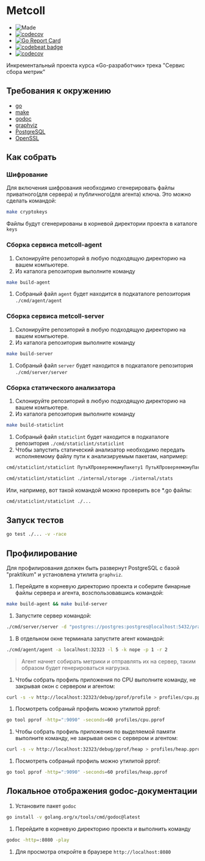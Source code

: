 # Metcoll

- ![Made](https://img.shields.io/badge/Made%20with-Go-1f425f.svg)
- [![codecov](https://codecov.io/gh/ArtemShalinFe/metcoll/branch/main/graph/badge.svg?token=1H84IB1DO1)](https://codecov.io/gh/ArtemShalinFe/metcoll)
- [![Go Report Card](https://goreportcard.com/badge/github.com/ArtemShalinFe/metcoll)](https://goreportcard.com/report/github.com/ArtemShalinFe/metcoll)
- [![codebeat badge](https://codebeat.co/badges/43f20fd4-6625-41d5-b9be-56d75b5bfee6)](https://codebeat.co/projects/github-com-artemshalinfe-metcoll-main)
- [![codecov](https://codecov.io/gh/ArtemShalinFe/metcoll/graph/badge.svg?token=M8NIRVOOPT)](https://codecov.io/gh/ArtemShalinFe/metcoll)

Инкрементальный проекта курса «Go-разработчик» трека "Сервис сбора метрик"

## Требования к окружению

- [go](https://go.dev/doc/install)
- [make](https://www.gnu.org/software/make/manual/make.html)
- [godoc](https://pkg.go.dev/golang.org/x/tools/cmd/godoc)
- [graphviz](https://graphviz.org)
- [PostgreSQL](https://www.postgresql.org)
- [OpenSSL](https://www.openssl.org)

## Как собрать

### Шифрование

Для включения шифрования необходимо сгенерировать файлы приватного(для сервера) и публичного(для агента) ключа. Это можно сделать командой:

```sh
make cryptokeys
```

Файлы будут сгенерированы в корневой директории проекта в каталоге `keys`

### Сборка сервиса metcoll-agent

1. Склонируйте репозиторий в любую подходящую директорию на вашем компьютере.
1. Из каталога репозитория выполните команду

```sh
make build-agent
```

1. Собраный файл `agent` будет находится в подкаталоге репозитория `./cmd/agent/agent`

### Сборка сервиса metcoll-server

1. Склонируйте репозиторий в любую подходящую директорию на вашем компьютере.
1. Из каталога репозитория выполните команду

```sh
make build-server
```

1. Собраный файл `server` будет находится в подкаталоге репозитория `./cmd/server/server`

### Сборка статического анализатора

1. Склонируйте репозиторий в любую подходящую директорию на вашем компьютере.
1. Из каталога репозитория выполните команду

```sh
make build-staticlint
```

1. Собраный файл `staticlint` будет находится в подкаталоге репозитория `./cmd/staticlint/staticlint`
2. Чтобы запустить статический анализатор необходимо передать исполняемому файлу пути к анализируемым пакетам, например:

```sh
cmd/staticlint/staticlint ПутьКПроверяемомуПакету1 ПутьКПроверяемомуПакету2
```

```sh
cmd/staticlint/staticlint ./internal/storage ./internal/stats
```

Или, например, вот такой командой можно проверить все *.go файлы:

```sh
cmd/staticlint/staticlint ./...
```


## Запуск тестов

```sh
go test ./... -v -race
```

## Профилирование

Для профилирования должен быть развернут PostgreSQL с базой "praktikum" и установлена утилита `graphviz`.

1. Перейдите в корневую директорию проекта и соберите бинарные файлы сервера и агента, возспользовавшись командой:

```sh
make build-agent && make build-server
```

1. Запустите сервер командой:

```sh
./cmd/server/server -d "postgres://postgres:postgres@localhost:5432/praktikum?sslmode=disable" -a localhost:32323 -k nope   
```

1. В отдельном окне терминала запустите агент командой:

```sh
./cmd/agent/agent -a localhost:32323 -l 5 -k nope -p 1 -r 2
```

> Агент начнет собирать метрики и отправлять их на сервер, таким образом будет генерироваться нагрузка.

1. Чтобы собрать профиль приложения по СPU выполните команду, не закрывая окон с сервером и агентом:

```sh
curl -s -v http://localhost:32323/debug/pprof/profile > profiles/cpu.pprof
```

1. Посмотреть собраный профиль можно утилитой pprof:

```sh
go tool pprof -http=":9090" -seconds=60 profiles/cpu.pprof
```

1. Чтобы собрать профиль приложения по выделяемой памяти выполните команду, не закрывая окон с сервером и агентом:

```sh
curl -s -v http://localhost:32323/debug/pprof/heap > profiles/heap.pprof
```

1. Посмотреть собраный профиль можно утилитой pprof:

```sh
go tool pprof -http=":9090" -seconds=60 profiles/heap.pprof
```

## Локальное отображения godoc-документации

1. Установите пакет `godoc`

```sh
go install -v golang.org/x/tools/cmd/godoc@latest
```

1. Перейдите в корневую директорию проекта и выполнить команду

```sh
godoc -http=:8080 -play   
```

1. Для просмотра откройте в браузере `http://localhost:8080`
